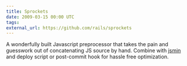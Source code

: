 ```yaml
---
title: Sprockets
date: 2009-03-15 00:00 UTC
tags:
external_url: https://github.com/rails/sprockets
---
```


<p>A wonderfully built Javascript preprocessor that takes the pain and guesswork out of concatenating JS source by hand.  Combine with <a href="http://www.crockford.com/javascript/jsmin.html">jsmin</a> and deploy script or post-commit hook for hassle free optimization.</p>
